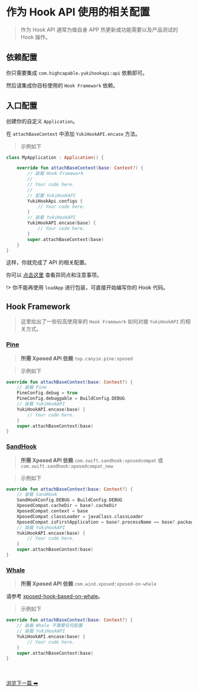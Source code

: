 # 作为 Hook API 使用的相关配置

> 作为 Hook API 通常为做自身 APP 热更新或功能需要以及产品测试的 Hook 操作。

## 依赖配置

你只需要集成 `com.highcapable.yukihookapi:api` 依赖即可。

然后请集成你目标使用的 `Hook Framework` 依赖。

## 入口配置

创建你的自定义 `Application`。

在 `attachBaseContext` 中添加 `YukiHookAPI.encase` 方法。

> 示例如下

```kotlin
class MyApplication : Application() {

    override fun attachBaseContext(base: Context?) {
        // 装载 Hook Framework
        //
        // Your code here.
        //
        // 配置 YukiHookAPI
        YukiHookApi.configs {
            // Your code here.
        }
        // 装载 YukiHookAPI
        YukiHookAPI.encase(base) {
            // Your code here.
        }
        super.attachBaseContext(base)
    }
}
```

这样，你就完成了 API 的相关配置。

你可以 [点击这里](config/api-example?id=作为-hook-api-使用需要注意的地方) 查看异同点和注意事项。

!> 你不能再使用 `loadApp` 进行包装，可直接开始编写你的 Hook 代码。

## Hook Framework

> 这里给出了一些较高使用率的 `Hook Framework` 如何对接 `YukiHookAPI` 的相关方式。

### [Pine](https://github.com/canyie/pine)

> **所需 Xposed API 依赖** `top.canyie.pine:xposed`

> 示例如下

```kotlin
override fun attachBaseContext(base: Context?) {
    // 装载 Pine
    PineConfig.debug = true
    PineConfig.debuggable = BuildConfig.DEBUG
    // 装载 YukiHookAPI
    YukiHookAPI.encase(base) {
        // Your code here.
    }
    super.attachBaseContext(base)
}
```

### [SandHook](https://github.com/asLody/SandHook)

> **所需 Xposed API 依赖** `com.swift.sandhook:xposedcompat` 或 `com.swift.sandhook:xposedcompat_new`

> 示例如下

```kotlin
override fun attachBaseContext(base: Context?) {
    // 装载 SandHook
    SandHookConfig.DEBUG = BuildConfig.DEBUG
    XposedCompat.cacheDir = base?.cacheDir
    XposedCompat.context = base
    XposedCompat.classLoader = javaClass.classLoader
    XposedCompat.isFirstApplication = base?.processName == base?.packageName
    // 装载 YukiHookAPI
    YukiHookAPI.encase(base) {
        // Your code here.
    }
    super.attachBaseContext(base)
}
```

### [Whale](https://github.com/asLody/whale)

> **所需 Xposed API 依赖** `com.wind.xposed:xposed-on-whale`

请参考 [xposed-hook-based-on-whale](https://github.com/WindySha/xposed-hook-based-on-whale)。

> 示例如下

```kotlin
override fun attachBaseContext(base: Context?) {
    // 装载 Whale 不需要任何配置
    // 装载 YukiHookAPI
    YukiHookAPI.encase(base) {
        // Your code here.
    }
    super.attachBaseContext(base)
}
```

<br/><br/>
[浏览下一篇 ➡️](config/r8-proguard.md)